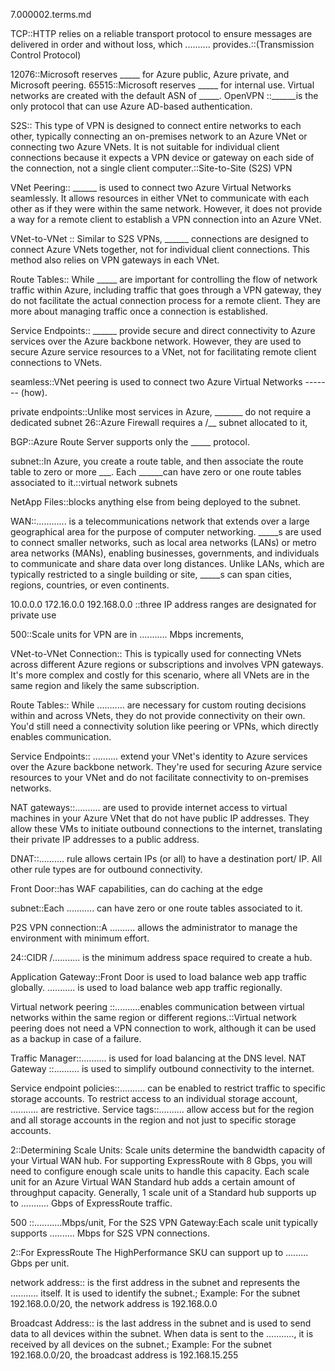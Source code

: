 7.000002.terms.md


TCP::HTTP relies on a reliable transport protocol to ensure messages are delivered in order and without loss, which .......... provides.::(Transmission Control Protocol)

12076::Microsoft reserves _____ for Azure public, Azure private, and Microsoft peering. 
65515::Microsoft reserves _____ for internal use. Virtual networks are created with the default ASN of _____.
OpenVPN ::______is the only protocol that can use Azure AD-based authentication.

S2S:: This type of VPN is designed to connect entire networks to each other, typically connecting an on-premises network to an Azure VNet or connecting two Azure VNets. It is not suitable for individual client connections because it expects a VPN device or gateway on each side of the connection, not a single client computer.::Site-to-Site (S2S) VPN

VNet Peering:: ______ is used to connect two Azure Virtual Networks seamlessly. It allows resources in either VNet to communicate with each other as if they were within the same network. However, it does not provide a way for a remote client to establish a VPN connection into an Azure VNet.

VNet-to-VNet :: Similar to S2S VPNs, ______ connections are designed to connect Azure VNets together, not for individual client connections. This method also relies on VPN gateways in each VNet.

Route Tables:: While _____ are important for controlling the flow of network traffic within Azure, including traffic that goes through a VPN gateway, they do not facilitate the actual connection process for a remote client. They are more about managing traffic once a connection is established.

Service Endpoints:: ______ provide secure and direct connectivity to Azure services over the Azure backbone network. However, they are used to secure Azure service resources to a VNet, not for facilitating remote client connections to VNets.

seamless::VNet peering is used to connect two Azure Virtual Networks ------- (how).



private endpoints::Unlike most services in Azure, _______ do not require a dedicated subnet 
26::Azure Firewall requires a /__ subnet allocated to it, 

BGP::Azure Route Server supports only the _____ protocol.

subnet::In Azure, you create a route table, and then associate the route table to zero or more ___. Each ______can have zero or one route tables associated to it.::virtual network subnets

NetApp Files::blocks anything else from being deployed to the subnet.

WAN::............ is a telecommunications network that extends over a large geographical area for the purpose of computer networking. _____s are used to connect smaller networks, such as local area networks (LANs) or metro area networks (MANs), enabling businesses, governments, and individuals to communicate and share data over long distances. Unlike LANs, which are typically restricted to a single building or site, _____s can span cities, regions, countries, or even continents.


10.0.0.0 172.16.0.0 192.168.0.0 ::three IP address ranges are designated for private use

500::Scale units for VPN are in ........... Mbps increments,





VNet-to-VNet Connection:: This is typically used for connecting VNets across different Azure regions or subscriptions and involves VPN gateways. It's more complex and costly for this scenario, where all VNets are in the same region and likely the same subscription.

Route Tables:: While ........... are necessary for custom routing decisions within and across VNets, they do not provide connectivity on their own. You'd still need a connectivity solution like peering or VPNs, which directly enables communication.

Service Endpoints:: .......... extend your VNet's identity to Azure services over the Azure backbone network. They're used for securing Azure service resources to your VNet and do not facilitate connectivity to on-premises networks.

NAT gateways::.......... are used to provide internet access to virtual machines in your Azure VNet that do not have public IP addresses. They allow these VMs to initiate outbound connections to the internet, translating their private IP addresses to a public address.

DNAT::.......... rule allows certain IPs (or all) to have a destination port/ IP. All other rule types are for outbound connectivity.

Front Door::has WAF capabilities, can do caching at the edge

subnet::Each ........... can have zero or one route tables associated to it.

P2S VPN connection::A .......... allows the administrator to manage the environment with minimum effort.

24::CIDR /........... is the minimum address space required to create a hub. 

Application Gateway::Front Door is used to load balance web app traffic globally. ........... is used to load balance web app traffic regionally.

Virtual network peering ::..........enables communication between virtual networks within the same region or different regions.::Virtual network peering does not need a VPN connection to work, although it can be used as a backup in case of a failure. 


Traffic Manager::.......... is used for load balancing at the DNS level.
NAT Gateway ::.......... is used to simplify outbound connectivity to the internet.

Service endpoint policies::.......... can be enabled to restrict traffic to specific storage accounts. To restrict access to an individual storage account, ........... are restrictive.
Service tags::.......... allow access but for the region and all storage accounts in the region and not just to specific storage accounts. 

2::Determining Scale Units: Scale units determine the bandwidth capacity of your Virtual WAN hub. For supporting ExpressRoute with 8 Gbps, you will need to configure enough scale units to handle this capacity. Each scale unit for an Azure Virtual WAN Standard hub adds a certain amount of throughput capacity. Generally, 1 scale unit of a Standard hub supports up to ........... Gbps of ExpressRoute traffic.







500 ::...........Mbps/unit, For the S2S VPN Gateway:Each scale unit typically supports .......... Mbps for S2S VPN connections.

2::For ExpressRoute The HighPerformance SKU can support up to ......... Gbps per unit.


network address:: is the first address in the subnet and represents the ........... itself. It is used to identify the subnet.; Example: For the subnet 192.168.0.0/20, the network address is 192.168.0.0

Broadcast Address:: is the last address in the subnet and is used to send data to all devices within the subnet. When data is sent to the ..........., it is received by all devices on the subnet.; Example: For the subnet 192.168.0.0/20, the broadcast address is 192.168.15.255